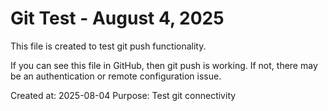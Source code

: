 # Git Test - August 4, 2025

This file is created to test git push functionality.

If you can see this file in GitHub, then git push is working.
If not, there may be an authentication or remote configuration issue.

Created at: 2025-08-04
Purpose: Test git connectivity
